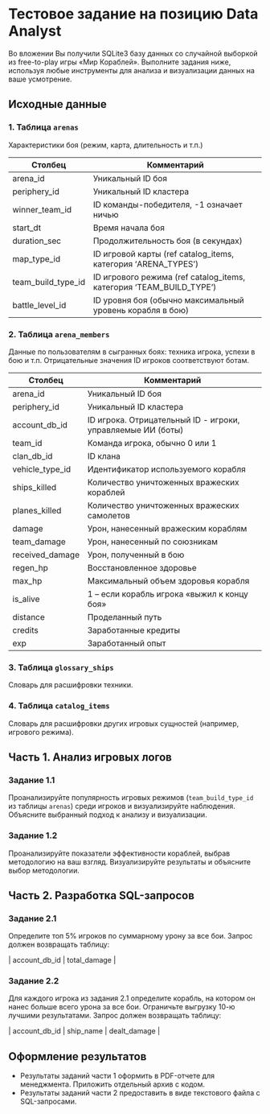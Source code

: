 # Тестовое задание на позицию Data Analyst

Во вложении Вы получили SQLite3 базу данных со случайной выборкой из free-to-play игры «Мир Кораблей». Выполните задания ниже, используя любые инструменты для анализа и визуализации данных на ваше усмотрение.

## Исходные данные

### 1. Таблица `arenas`
Характеристики боя (режим, карта, длительность и т.п.)

| Столбец           | Комментарий                                                             |
|-------------------|-------------------------------------------------------------------------|
| arena_id          | Уникальный ID боя                                                       |
| periphery_id      | Уникальный ID кластера                                                 |
| winner_team_id    | ID команды-победителя, -1 означает ничью                               |
| start_dt          | Время начала боя                                                       |
| duration_sec      | Продолжительность боя (в секундах)                                     |
| map_type_id       | ID игровой карты (ref catalog_items, категория ‘ARENA_TYPES’)          |
| team_build_type_id| ID игрового режима (ref catalog_items, категория ‘TEAM_BUILD_TYPE’)    |
| battle_level_id   | ID уровня боя (обычно максимальный уровень корабля в бою)              |

### 2. Таблица `arena_members`
Данные по пользователям в сыгранных боях: техника игрока, успехи в бою и т.п. Отрицательные значения ID игроков соответствуют ботам.

| Столбец           | Комментарий                                                             |
|-------------------|-------------------------------------------------------------------------|
| arena_id          | Уникальный ID боя                                                       |
| periphery_id      | Уникальный ID кластера                                                 |
| account_db_id     | ID игрока. Отрицательный ID - игроки, управляемые ИИ (боты)            |
| team_id           | Команда игрока, обычно 0 или 1                                         |
| clan_db_id        | ID клана                                                               |
| vehicle_type_id   | Идентификатор используемого корабля                                    |
| ships_killed      | Количество уничтоженных вражеских кораблей                             |
| planes_killed     | Количество уничтоженных вражеских самолетов                            |
| damage            | Урон, нанесенный вражеским кораблям                                    |
| team_damage       | Урон, нанесенный по союзникам                                          |
| received_damage   | Урон, полученный в бою                                                 |
| regen_hp          | Восстановленное здоровье                                               |
| max_hp            | Максимальный объем здоровья корабля                                    |
| is_alive          | 1 – если корабль игрока «выжил к концу боя»                            |
| distance          | Проделанный путь                                                       |
| credits           | Заработанные кредиты                                                   |
| exp               | Заработанный опыт                                                      |

### 3. Таблица `glossary_ships`
Словарь для расшифровки техники.

### 4. Таблица `catalog_items`
Словарь для расшифровки других игровых сущностей (например, игрового режима).

## Часть 1. Анализ игровых логов

### Задание 1.1
Проанализируйте популярность игровых режимов (`team_build_type_id` из таблицы `arenas`) среди игроков и визуализируйте наблюдения. Объясните выбранный подход к анализу и визуализации.

### Задание 1.2
Проанализируйте показатели эффективности кораблей, выбрав методологию на ваш взгляд. Визуализируйте результаты и объясните выбор методологии.

## Часть 2. Разработка SQL-запросов

### Задание 2.1
Определите топ 5% игроков по суммарному урону за все бои. Запрос должен возвращать таблицу:

| account_db_id | total_damage |

### Задание 2.2
Для каждого игрока из задания 2.1 определите корабль, на котором он нанес больше всего урона за все бои. Ограничьте выгрузку 10-ю лучшими результатами. Запрос должен возвращать таблицу:

| account_db_id | ship_name | dealt_damage |

## Оформление результатов

- Результаты заданий части 1 оформить в PDF-отчете для менеджмента. Приложить отдельный архив с кодом.
- Результаты заданий части 2 предоставить в виде текстового файла с SQL-запросами.
